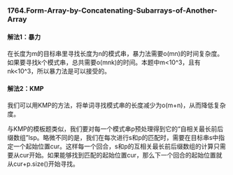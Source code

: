 ### 1764.Form-Array-by-Concatenating-Subarrays-of-Another-Array

#### 解法1：暴力
在长度为m的目标串里寻找长度为n的模式串，暴力法需要o(mn)的时间复杂度。如果要寻找k个模式串，总共需要o(mnk)的时间。本题中m<10^3，且有nk<10^3，所以暴力法是可以接受的。

#### 解法2：KMP
我们可以用KMP的方法，将单词寻找模式串的长度减少为o(m+n)，从而降低复杂度。

与KMP的模板题类似，我们要对每一个模式串p预处理得到它的“自相关最长前后缀数组”lsp。略微不同的是，我们在每次进行s和p的匹配时，需要在目标串s中指定一个起始位置cur。这样每一个回合，s和p的互相关最长前后缀数组的计算只需要从cur开始。如果能够找到匹配的起始位置cur，那么下一个回合的起始位置就从cur+p.size()开始寻找。
